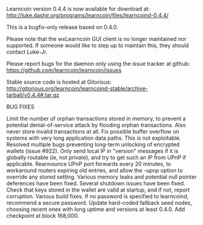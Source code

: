 Learncoin version 0.4.4 is now available for download at:
http://luke.dashjr.org/programs/learncoin/files/learncoind-0.4.4/

This is a bugfix-only release based on 0.4.0.

Please note that the wxLearncoin GUI client is no longer maintained nor supported. If someone would like to step up to maintain this, they should contact Luke-Jr.

Please report bugs for the daemon only using the issue tracker at github:
https://github.com/learncoin/learncoin/issues

Stable source code is hosted at Gitorious:
http://gitorious.org/learncoin/learncoind-stable/archive-tarball/v0.4.4#.tar.gz

BUG FIXES

Limit the number of orphan transactions stored in memory, to prevent a potential denial-of-service attack by flooding orphan transactions. Also never store invalid transactions at all.
Fix possible buffer overflow on systems with very long application data paths. This is not exploitable.
Resolved multiple bugs preventing long-term unlocking of encrypted wallets (issue #922).
Only send local IP in "version" messages if it is globally routable (ie, not private), and try to get such an IP from UPnP if applicable.
Reannounce UPnP port forwards every 20 minutes, to workaround routers expiring old entries, and allow the -upnp option to override any stored setting.
Various memory leaks and potential null pointer deferences have been
fixed.
Several shutdown issues have been fixed.
Check that keys stored in the wallet are valid at startup, and if not,
report corruption.
Various build fixes.
If no password is specified to learncoind, recommend a secure password.
Update hard-coded fallback seed nodes, choosing recent ones with long uptime and versions at least 0.4.0.
Add checkpoint at block 168,000.

